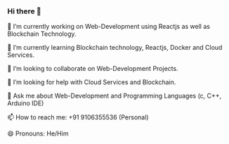 ### Hi there 👋

<!--
**PankajSharma0308/PankajSharma0308** is a ✨ _special_ ✨ repository because its `README.md` (this file) appears on your GitHub profile.

Here are some ideas to get you started:
-->

 🔭 I’m currently working on Web-Development using Reactjs as well as Blockchain Technology.
 
 🌱 I’m currently learning Blockchain technology, Reactjs, Docker and Cloud Services.
 
 👯 I’m looking to collaborate on Web-Development Projects.
 
 🤔 I’m looking for help with Cloud Services and Blockchain.
 
 💬 Ask me about Web-Development and Programming Languages (c, C++, Arduino IDE)
 
 📫 How to reach me: +91 9106355536 (Personal)
 
 😄 Pronouns: He/Him

